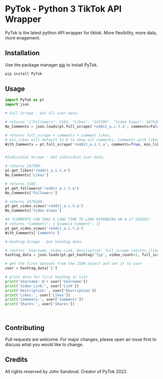 # PyTok - Python 3 TikTok API Wrapper

PyTok is the latest python API wrapper for tiktok. More flexibility, more data, more enagement.

## Installation

Use the package manager [pip](https://pip.pypa.io/en/stable/) to install PyTok.

```bash
pip install PyTok
```

## Usage

```python
import PyTok as pt
import json

# Full Scrape - Get all user data.

# returns '{"Followers": 3183, "Likes": "247200", "Video Views": 3079200}'
No_Comments = json.loads(pt.full_scrape('reddit_a.i.t.a', comments=False))

# returns full_scrape + comments + comment likes. 
# min_likes will default to 0 to show all comments. Comments with likes > or = to the min_likes will be returned.
With_Comments = pt.full_scrape('reddit_a.i.t.a', comments=True, min_likes=1)


#Individual Scrape - Get individual user data.

# returns 247300.
pt.get_likes("reddit_a.i.t.a")
No_Comments['Likes']

# returns 3183.
pt.get_followers('reddit_a.i.t.a')
No_Comments['Followers']

# returns 3079200.
pt.get_video_views('reddit_a.i.t.a')
No_Comments['Video Views']

## *COMMENTS CAN TAKE A LONG TIME TO LOAD DEPENDING ON # of VIDEOS*
# returns "Comments": {'Example Comment': 1}
pt.get_video_views('reddit_a.i.t.a')
With_Comments['Comments']

# Hashtag Scrape - Get hashtag data.

# reutrns 'Username, Video Link, Description' full_scrape returns [likes, comments, shares]
hashtag_data = json.loads(pt.get_hashtag('fyp', video_count=1, full_scrape=True))

# get the first dataset from the JSON object and set it to user
user = hashtag_data['1']

# print data for first hashtag in list
print('Username: @'+ user['Username'])
print('Video Link:', user['Link'])
print('Description:', user['Description'])
print('Likes:', user['Likes'])
print('Comments:', user['Comments'])
print('Shares:', user['Shares'])




```

## Contributing
Pull requests are welcome. For major changes, please open an issue first to discuss what you would like to change.

## Credits
All rights reserved by John Sandoval. Creator of PyTok 2022.
